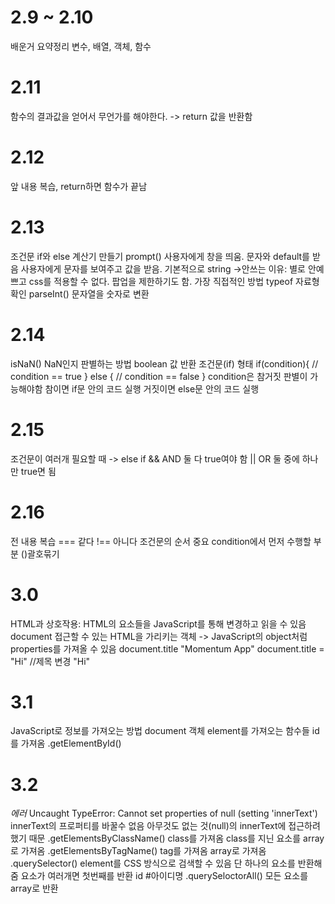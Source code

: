 # 2.9 ~ 2.10
배운거 요약정리 변수, 배열, 객체, 함수

# 2.11
함수의 결과값을 얻어서 무언가를 해야한다. -> return 값을 반환함

# 2.12
앞 내용 복습, return하면 함수가 끝남

# 2.13
조건문 if와 else 계산기 만들기
prompt() 사용자에게 창을 띄움. 문자와 default를 받음
  사용자에게 문자를 보여주고 값을 받음. 기본적으로 string
  ->안쓰는 이유: 별로 안예쁘고 css를 적용할 수 없다. 팝업을 제한하기도 함. 가장 직접적인 방법
typeof 자료형 확인
parseInt() 문자열을 숫자로 변환

# 2.14
isNaN() NaN인지 판별하는 방법 boolean 값 반환
조건문(if) 형태
if(condition){
  // condition == true
} else {
  // condition == false
}
condition은 참거짓 판별이 가능해야함
참이면 if문 안의 코드 실행 거짓이면 else문 안의 코드 실행

# 2.15
조건문이 여러개 필요할 때 -> else if
&& AND 둘 다 true여야 함
|| OR 둘 중에 하나만 true면 됨

# 2.16
전 내용 복습
=== 같다
!== 아니다
조건문의 순서 중요
condition에서 먼저 수행할 부분 ()괄호묶기

# 3.0
HTML과 상호작용: HTML의 요소들을 JavaScript를 통해 변경하고 읽을 수 있음
document 접근할 수 있는 HTML을 가리키는 객체 -> JavaScript의 object처럼 properties를 가져올 수 있음
document.title
"Momentum App"
document.title = "Hi" //제목 변경
"Hi"

# 3.1
JavaScript로 정보를 가져오는 방법
  document 객체
  element를 가져오는 함수들
    id를 가져옴 .getElementById()

# 3.2
*에러*
Uncaught TypeError: Cannot set properties of null (setting 'innerText')
  innerText의 프로퍼티를 바꿀수 없음
  아무것도 없는 것(null)의 innerText에 접근하려 했기 때문
.getElementsByClassName() 
  class를 가져옴 
  class를 지닌 요소를 array로 가져옴
.getElementsByTagName()
  tag를 가져옴
  array로 가져옴
.querySelector()
  element를 CSS 방식으로 검색할 수 있음
  단 하나의 요소를 반환해줌
  요소가 여러개면 첫번째를 반환
  id #아이디명
.querySeloctorAll()
  모든 요소를 array로 반환